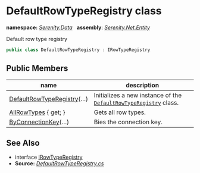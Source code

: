 # DefaultRowTypeRegistry class
**namespace:** *[Serenity.Data](../README.md#serenity.data-namespace)*   **assembly**: *[Serenity.Net.Entity](../README.md)*

Default row type registry

```csharp
public class DefaultRowTypeRegistry : IRowTypeRegistry
```

## Public Members

| name | description |
| --- | --- |
| [DefaultRowTypeRegistry](DefaultRowTypeRegistry/DefaultRowTypeRegistry.md)(…) | Initializes a new instance of the [`DefaultRowTypeRegistry`](DefaultRowTypeRegistry.md) class. |
| [AllRowTypes](DefaultRowTypeRegistry/AllRowTypes.md) { get; } | Gets all row types. |
| [ByConnectionKey](DefaultRowTypeRegistry/ByConnectionKey.md)(…) | Bies the connection key. |

## See Also

* interface [IRowTypeRegistry](IRowTypeRegistry.md)
* **Source:** *[DefaultRowTypeRegistry.cs](https://github.com/serenity-is/Serenity/blob/master/src/Serenity.Net.Entity/Row/DefaultRowTypeRegistry.cs)*
